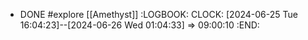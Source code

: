 - DONE #explore [[Amethyst]]
  :LOGBOOK:
  CLOCK: [2024-06-25 Tue 16:04:23]--[2024-06-26 Wed 01:04:33] =>  09:00:10
  :END: